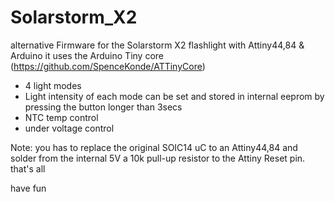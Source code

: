 Solarstorm_X2
=============

alternative Firmware for the Solarstorm X2 flashlight with Attiny44,84 & Arduino
it uses the Arduino Tiny core (https://github.com/SpenceKonde/ATTinyCore)


- 4 light modes
- Light intensity of each mode can be set and stored in internal eeprom by pressing the button longer than 3secs
- NTC temp control
- under voltage control

Note: you has to replace the original SOIC14 uC to an Attiny44,84 and solder from the internal 5V a 10k 
      pull-up resistor to the Attiny Reset pin. that's all 
      
have fun

